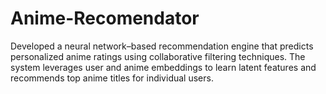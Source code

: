 # Anime-Recomendator
Developed a neural network–based recommendation engine that predicts personalized anime ratings using collaborative filtering techniques. The system leverages user and anime embeddings to learn latent features and recommends top anime titles for individual users.

